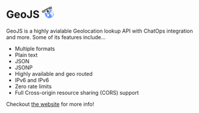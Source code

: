 # GeoJS ![GeoJS Icon](static/favicon/v1/favicon-32x32.png)

GeoJS is a highly avialable Geolocation lookup API with ChatOps integration and more. Some of its features include...

 * Multiple formats
  * Plain text
  * JSON
  * JSONP
* Highly available and geo routed
* IPv6 and IPv6
* Zero rate limits
* Full Cross-origin resource sharing (CORS) support

Checkout [the website](https://geojs.io) for more info!
